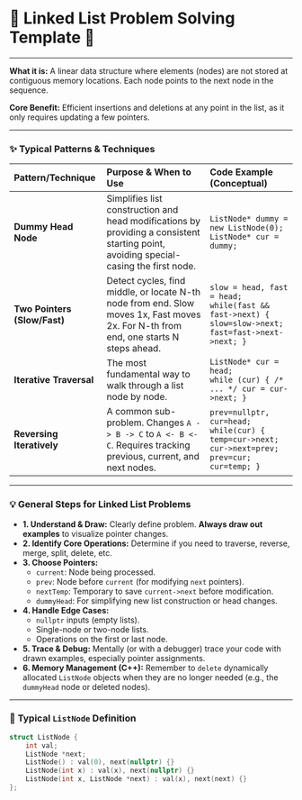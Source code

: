# 🔗 Linked List Problem Solving Template 🚀

---

**What it is:** A linear data structure where elements (nodes) are not stored at contiguous memory locations. Each node points to the next node in the sequence.

**Core Benefit:** Efficient insertions and deletions at any point in the list, as it only requires updating a few pointers.

---

### ✨ **Typical Patterns & Techniques**

| Pattern/Technique | Purpose & When to Use                                                                                                                               | Code Example (Conceptual)                                       |
| :---------------- | :-------------------------------------------------------------------------------------------------------------------------------------------------- | :-------------------------------------------------------------- |
| **Dummy Head Node** | Simplifies list construction and head modifications by providing a consistent starting point, avoiding special-casing the first node.             | `ListNode* dummy = new ListNode(0);` <br/> `ListNode* cur = dummy;`     |
| **Two Pointers (Slow/Fast)** | Detect cycles, find middle, or locate N-th node from end. Slow moves 1x, Fast moves 2x. For N-th from end, one starts N steps ahead. | `slow = head, fast = head;` <br/> `while(fast && fast->next) { slow=slow->next; fast=fast->next->next; }` |
| **Iterative Traversal** | The most fundamental way to walk through a list node by node.                                                                               | `ListNode* cur = head;` <br/> `while (cur) { /* ... */ cur = cur->next; }` |
| **Reversing Iteratively** | A common sub-problem. Changes `A -> B -> C` to `A <- B <- C`. Requires tracking previous, current, and next nodes.                    | `prev=nullptr, cur=head;` <br/> `while(cur) { temp=cur->next; cur->next=prev; prev=cur; cur=temp; }` |

---

### 💡 **General Steps for Linked List Problems**

* **1. Understand & Draw:** Clearly define problem. **Always draw out examples** to visualize pointer changes.
* **2. Identify Core Operations:** Determine if you need to traverse, reverse, merge, split, delete, etc.
* **3. Choose Pointers:**
    * `current`: Node being processed.
    * `prev`: Node before `current` (for modifying `next` pointers).
    * `nextTemp`: Temporary to save `current->next` before modification.
    * `dummyHead`: For simplifying new list construction or head changes.
* **4. Handle Edge Cases:**
    * `nullptr` inputs (empty lists).
    * Single-node or two-node lists.
    * Operations on the first or last node.
* **5. Trace & Debug:** Mentally (or with a debugger) trace your code with drawn examples, especially pointer assignments.
* **6. Memory Management (C++):** Remember to `delete` dynamically allocated `ListNode` objects when they are no longer needed (e.g., the `dummyHead` node or deleted nodes).

---

### 🧠 **Typical `ListNode` Definition**

```cpp
struct ListNode {
    int val;
    ListNode *next;
    ListNode() : val(0), next(nullptr) {}
    ListNode(int x) : val(x), next(nullptr) {}
    ListNode(int x, ListNode *next) : val(x), next(next) {}
};
```